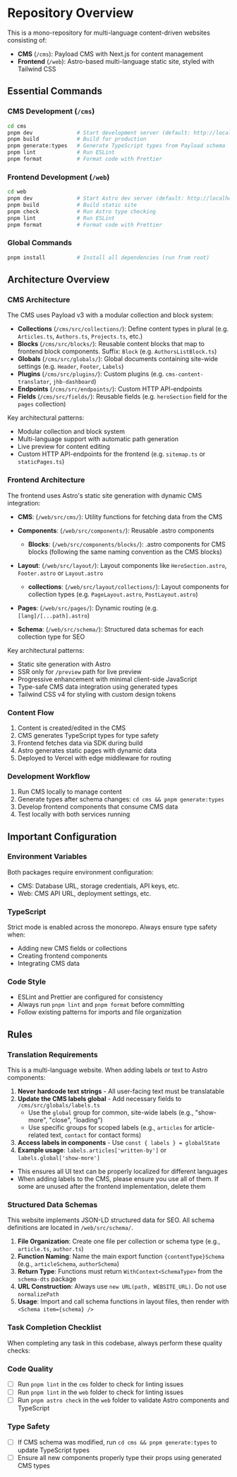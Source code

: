 # Repository Overview

This is a mono-repository for multi-language content-driven websites consisting of:

- **CMS** (`/cms`): Payload CMS with Next.js for content management
- **Frontend** (`/web`): Astro-based multi-language static site, styled with Tailwind CSS

## Essential Commands

### CMS Development (`/cms`)

```bash
cd cms
pnpm dev              # Start development server (default: http://localhost:3000)
pnpm build            # Build for production
pnpm generate:types   # Generate TypeScript types from Payload schema
pnpm lint             # Run ESLint
pnpm format           # Format code with Prettier
```

### Frontend Development (`/web`)

```bash
cd web
pnpm dev              # Start Astro dev server (default: http://localhost:4321)
pnpm build            # Build static site
pnpm check            # Run Astro type checking
pnpm lint             # Run ESLint
pnpm format           # Format code with Prettier
```

### Global Commands

```bash
pnpm install          # Install all dependencies (run from root)
```

## Architecture Overview

### CMS Architecture

The CMS uses Payload v3 with a modular collection and block system:

- **Collections** (`/cms/src/collections/`): Define content types in plural (e.g. `Articles.ts`, `Authors.ts`, `Projects.ts`, etc.)
- **Blocks** (`/cms/src/blocks/`): Reusable content blocks that map to frontend block components. Suffix: `Block` (e.g. `AuthorsListBlock.ts`)
- **Globals** (`/cms/src/globals/`): Global documents containing site-wide settings (e.g. `Header`, `Footer`, `Labels`)
- **Plugins** (`/cms/src/plugins/`): Custom plugins (e.g. `cms-content-translator`, `jhb-dashboard`)
- **Endpoints** (`/cms/src/endpoints/`): Custom HTTP API-endpoints
- **Fields** (`/cms/src/fields/`): Reusable fields (e.g. `heroSection` field for the `pages` collection)

Key architectural patterns:

- Modular collection and block system
- Multi-language support with automatic path generation
- Live preview for content editing
- Custom HTTP API-endpoints for the frontend (e.g. `sitemap.ts` or `staticPages.ts`)

### Frontend Architecture

The frontend uses Astro's static site generation with dynamic CMS integration:

- **CMS**: (`/web/src/cms/`): Utility functions for fetching data from the CMS
- **Components**: (`/web/src/components/`): Reusable .astro components
  - **Blocks**: (`/web/src/components/blocks/`): .astro components for CMS blocks (following the same naming convention as the CMS blocks)
- **Layout**: (`/web/src/layout/`): Layout components like `HeroSection.astro`, `Footer.astro` or `Layout.astro`

  - **collections**: (`/web/src/layout/collections/`): Layout components for collection types (e.g. `PageLayout.astro`, `PostLayout.astro`)

- **Pages**: (`/web/src/pages/`): Dynamic routing (e.g. `[lang]/[...path].astro`)
- **Schema**: (`/web/src/schema/`): Structured data schemas for each collection type for SEO

Key architectural patterns:

- Static site generation with Astro
- SSR only for `/preview` path for live preview
- Progressive enhancement with minimal client-side JavaScript
- Type-safe CMS data integration using generated types
- Tailwind CSS v4 for styling with custom design tokens

### Content Flow

1. Content is created/edited in the CMS
2. CMS generates TypeScript types for type safety
3. Frontend fetches data via SDK during build
4. Astro generates static pages with dynamic data
5. Deployed to Vercel with edge middleware for routing

### Development Workflow

1. Run CMS locally to manage content
2. Generate types after schema changes: `cd cms && pnpm generate:types`
3. Develop frontend components that consume CMS data
4. Test locally with both services running

## Important Configuration

### Environment Variables

Both packages require environment configuration:

- CMS: Database URL, storage credentials, API keys, etc.
- Web: CMS API URL, deployment settings, etc.

### TypeScript

Strict mode is enabled across the monorepo. Always ensure type safety when:

- Adding new CMS fields or collections
- Creating frontend components
- Integrating CMS data

### Code Style

- ESLint and Prettier are configured for consistency
- Always run `pnpm lint` and `pnpm format` before committing
- Follow existing patterns for imports and file organization

## Rules

### Translation Requirements

This is a multi-language website. When adding labels or text to Astro components:

1. **Never hardcode text strings** - All user-facing text must be translatable
2. **Update the CMS labels global** - Add necessary fields to `/cms/src/globals/labels.ts`
   - Use the `global` group for common, site-wide labels (e.g., "show-more", "close", "loading")
   - Use specific groups for scoped labels (e.g., `articles` for article-related text, `contact` for contact forms)
3. **Access labels in components** - Use `const { labels } = globalState`
4. **Example usage**: `labels.articles['written-by']` or `labels.global['show-more']`

- This ensures all UI text can be properly localized for different languages
- When adding labels to the CMS, please ensure you use all of them. If some are unused after the frontend implementation, delete them

### Structured Data Schemas

This website implements JSON-LD structured data for SEO. All schema definitions are located in `/web/src/schema/`.

1. **File Organization**: Create one file per collection or schema type (e.g., `article.ts`, `author.ts`)
2. **Function Naming**: Name the main export function `{contentType}Schema` (e.g., `articleSchema`, `authorSchema`)
3. **Return Type**: Functions must return `WithContext<SchemaType>` from the `schema-dts` package
4. **URL Construction**: Always use `new URL(path, WEBSITE_URL)`. Do not use `normalizePath`
5. **Usage**: Import and call schema functions in layout files, then render with `<Schema item={schema} />`

### Task Completion Checklist

When completing any task in this codebase, always perform these quality checks:

### Code Quality

- [ ] Run `pnpm lint` in the `cms` folder to check for linting issues
- [ ] Run `pnpm lint` in the `web` folder to check for linting issues
- [ ] Run `pnpm astro check` in the `web` folder to validate Astro components and TypeScript

### Type Safety

- [ ] If CMS schema was modified, run `cd cms && pnpm generate:types` to update TypeScript types
- [ ] Ensure all new components properly type their props using generated CMS types
